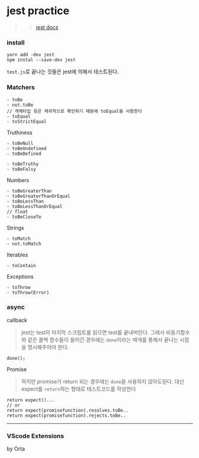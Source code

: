 # jest practice

>> [jest docs](https://jestjs.io/docs/getting-started)

### install
```
yarn add -dev jest 
npm instal --save-dev jest
```

`test.js`로 끝나는 것들은 jest에 의해서 테스트된다. 

### Matchers
```
- toBe  
- not.toBe
// 객체타입 등은 재귀적으로 확인하기 때문에 toEqual을 사용한다  
- toEqual  
- toStrictEqual  
```
Truthiness
```
- toBeNull  
- toBeUndefined  
- toBeDefined

- toBeTruthy
- toBeFalsy
```
Numbers
```
- toBeGreaterThan
- toBeGreaterThanOrEqual
- toBeLessThan
- toBeLessThanOrEqual
// float
- toBeCloseTo
```
Strings
```
- toMatch
- not.toMatch
```
Iterables
```
- toContain
```
Exceptions
```
- toThrow
- toThrow(Error)
```

### async
callback
> jest는 test의 마지막 스크립트를 읽으면 test를 끝내버린다. 그래서 비동기함수와 같은 콜백 함수들이 들어간 경우에는 `done`이라는 매개를 통해서 끝나는 시점을 명시해주어야 한다. 
```
done();
```
Promise
> 하지만 promise가 return 되는 경우에는 `done`을 사용하지 않아도된다. 대신 expect를 `return`하는 형태로 테스트코드를 작성한다
```
return expect()...
// or
return expect(promisefunction).resolves.toBe..
return expect(promisefunction).rejects.toBe..
```

---

### VScode Extensions
<Jest> by Orta